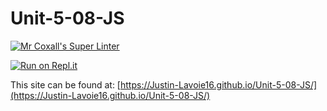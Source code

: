 # Unit-5-08-JS

[![Mr Coxall's Super Linter](https://github.com/Justin-Lavoie16/Unit-5-08-JS/workflows/Mr%20Coxall's%20Super%20Linter/badge.svg)](https://github.com/Justin-Lavoie16/Unit-5-08-JS/actions)

[![Run on Repl.it](https://repl.it/badge/github/Justin-Lavoie16/Unit-5-08-JS)](https://repl.it/github/Justin-Lavoie16/Unit-5-08-JS)

This site can be found at: [https://Justin-Lavoie16.github.io/Unit-5-08-JS/](https://Justin-Lavoie16.github.io/Unit-5-08-JS/)
